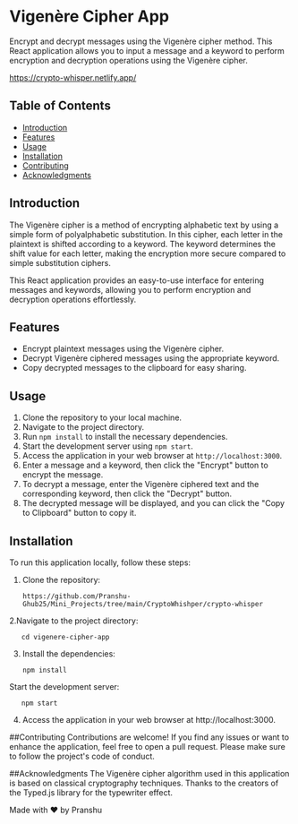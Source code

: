 # Vigenère Cipher App

Encrypt and decrypt messages using the Vigenère cipher method. This React application allows you to input a message and a keyword to perform encryption and decryption operations using the Vigenère cipher.


https://crypto-whisper.netlify.app/


## Table of Contents

- [Introduction](#introduction)
- [Features](#features)
- [Usage](#usage)
- [Installation](#installation)
- [Contributing](#contributing)
- [Acknowledgments](#acknowledgments)

## Introduction

The Vigenère cipher is a method of encrypting alphabetic text by using a simple form of polyalphabetic substitution. In this cipher, each letter in the plaintext is shifted according to a keyword. The keyword determines the shift value for each letter, making the encryption more secure compared to simple substitution ciphers.

This React application provides an easy-to-use interface for entering messages and keywords, allowing you to perform encryption and decryption operations effortlessly.

## Features

- Encrypt plaintext messages using the Vigenère cipher.
- Decrypt Vigenère ciphered messages using the appropriate keyword.
- Copy decrypted messages to the clipboard for easy sharing.

## Usage

1. Clone the repository to your local machine.
2. Navigate to the project directory.
3. Run `npm install` to install the necessary dependencies.
4. Start the development server using `npm start`.
5. Access the application in your web browser at `http://localhost:3000`.
6. Enter a message and a keyword, then click the "Encrypt" button to encrypt the message.
7. To decrypt a message, enter the Vigenère ciphered text and the corresponding keyword, then click the "Decrypt" button.
8. The decrypted message will be displayed, and you can click the "Copy to Clipboard" button to copy it.

## Installation

To run this application locally, follow these steps:

1. Clone the repository:
   
       https://github.com/Pranshu-Ghub25/Mini_Projects/tree/main/CryptoWhishper/crypto-whisper

2.Navigate to the project directory:

       cd vigenere-cipher-app

3. Install the dependencies:
          
       npm install
Start the development server:

       npm start

4. Access the application in your web browser at http://localhost:3000.


##Contributing
Contributions are welcome! If you find any issues or want to enhance the application, feel free to open a pull request. Please make sure to follow the project's code of conduct.

##Acknowledgments
The Vigenère cipher algorithm used in this application is based on classical cryptography techniques.
Thanks to the creators of the Typed.js library for the typewriter effect.

Made with ❤️ by Pranshu




